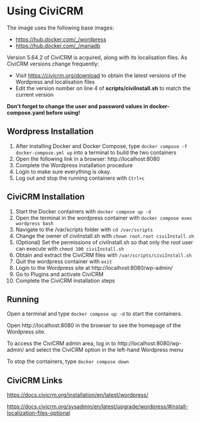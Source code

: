 # Using CiviCRM

The image uses the following base images:

- https://hub.docker.com/_/wordpress
- https://hub.docker.com/_/mariadb

Version 5.64.2 of CiviCRM is acquired, along with its localisation files. As CiviCRM versions change frequently:

- Visit https://civicrm.org/download to obtain the latest versions of the Wordpress and localisation files
- Edit the version number on line 4 of **scripts/civiInstall.sh** to match the current version

**Don't forget to change the user and password values in docker-compose.yaml before using!**

## Wordpress Installation

1. After installing Docker and Docker Compose, type `docker compose -f docker-compose.yml up` into a terminal to build the two containers
2. Open the following link in a browser: http://localhost:8080
3. Complete the Wordpress installation procedure
4. Login to make sure everything is okay.
5. Log out and stop the running containers with `Ctrl+c`

## CiviCRM Installation

1. Start the Docker containers with `docker compose up -d`
2. Open the terminal in the wordpress container with `docker compose exec wordpress bash`
3. Navigate to the /var/scripts folder with `cd /var/scripts`
4. Change the owner of civiInstall.sh with `chown root.root civiInstall.sh`
5. (Optional) Set the permissions of civiInstall.sh so that only the root user can execute with `chmod 100 civiInstall.sh`
6. Obtain and extract the CiviCRM files with `/var/scripts/civiInstall.sh`
7. Quit the wordpress container with `exit`
8. Login to the Wordpress site at http://localhost:8080/wp-admin/
9. Go to Plugins and activate CiviCRM
10. Complete the CiviCRM installation steps

## Running

Open a terminal and type `docker compose up -d` to start the containers.

Open http://localhost:8080 in the browser to see the homepage of the Wordpress site.

To access the CiviCRM admin area, log in to http://localhost:8080/wp-admin/ and select the CiviCRM option in the left-hand Wordpress menu

To stop the containers, type `docker compose down`

## CiviCRM Links

https://docs.civicrm.org/installation/en/latest/wordpress/

https://docs.civicrm.org/sysadmin/en/latest/upgrade/wordpress/#install-localization-files-optional